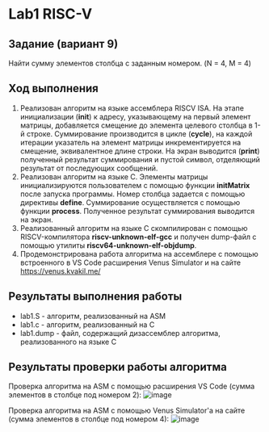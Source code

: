 # Lab1 RISC-V
## Задание (вариант 9)
  Найти сумму элементов столбца с
  заданным номером. (N = 4, M = 4)

## Ход выполнения
  1) Реализован алгоритм на языке ассемблера RISCV ISA. На этапе инициализации (**init**) к адресу, указывающему на первый элемент матрицы, добавляется смещение до элемента целевого столбца в 1-й строке. Суммирование производится в цикле (**cycle**), на каждой итерации указатель на элемент матрицы инкрементируется на смещение, эквивалентное длине строки. На экран выводится (**print**) полученный результат суммирования и пустой символ, отделяющий результат от последующих сообщений.
  2) Реализован алгоритм на языке C. Элементы матрицы инициализируются пользователем с помощью функции **initMatrix** после запуска программы. Номер столбца задается с помощью директивы **define**. Суммирование осуществляется с помощью функции **process**. Полученное результат суммирования выводится на экран.
  3) Реализованный алгоритм на языке C скомпилирован с помощью RISCV-компилятора **riscv-unknown-elf-gcc** и получен dump-файл с помощью утилиты **riscv64-unknown-elf-objdump**.
  4) Продемонстрирована работа алгоритма на ассемблере с помощью встроенного в VS Code расширения Venus Simulator и на сайте https://venus.kvakil.me/

## Результаты выполнения работы
  + lab1.S - алгоритм, реализованный на ASM
  + lab1.c - алгоритм, реализованный на C
  + lab1.dump - файл, содержащий дизассемблер алгоритма, реализованного на языке C

## Результаты проверки работы алгоритма
  Проверка алгоритма на ASM с помощью расширения VS Code (сумма элементов в столбце под номером 2):
![image](https://github.com/TimesNewRomanHub/lab-riscv-asm/assets/159648521/db7d66aa-c9cb-411c-a760-937c92d27aed)

  Проверка алгоритма на ASM с помощью Venus Simulator'а на сайте (сумма элементов в столбце под номером 4):
![image](https://github.com/TimesNewRomanHub/lab-riscv-asm/assets/159648521/9c7d8a22-4db0-4f2e-b3b5-dadab2abc498)



